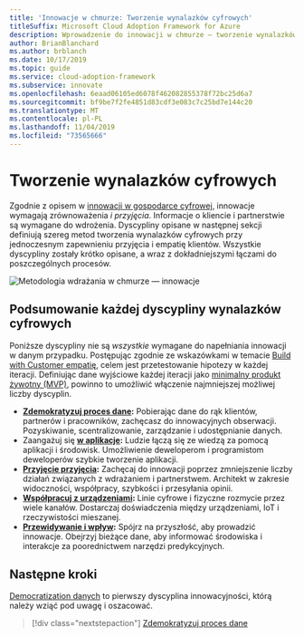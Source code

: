 ```yaml
---
title: 'Innowacje w chmurze: Tworzenie wynalazków cyfrowych'
titleSuffix: Microsoft Cloud Adoption Framework for Azure
description: Wprowadzenie do innowacji w chmurze — tworzenie wynalazków cyfrowych
author: BrianBlanchard
ms.author: brblanch
ms.date: 10/17/2019
ms.topic: guide
ms.service: cloud-adoption-framework
ms.subservice: innovate
ms.openlocfilehash: 6eaad06105ed6078f462082855378f72bc25d6a7
ms.sourcegitcommit: bf9be7f2fe4851d83cdf3e083c7c25bd7e144c20
ms.translationtype: MT
ms.contentlocale: pl-PL
ms.lasthandoff: 11/04/2019
ms.locfileid: "73565666"
---
```

# <a name="develop-digital-inventions"></a>Tworzenie wynalazków cyfrowych

Zgodnie z opisem w [innowacji w gospodarce cyfrowej](./index.md), innowacje wymagają zrównoważenia *i* *przyjęcia*. Informacje o kliencie i partnerstwie są wymagane do wdrożenia. Dyscypliny opisane w następnej sekcji definiują szereg metod tworzenia wynalazków cyfrowych przy jednoczesnym zapewnieniu przyjęcia i empatię klientów. Wszystkie dyscypliny zostały krótko opisane, a wraz z dokładniejszymi łączami do poszczególnych procesów.

![Metodologia wdrażania w chmurze — innowacje](../../_images/innovate/innovate-methodology.png)

## <a name="summary-of-each-discipline-of-digital-invention"></a>Podsumowanie każdej dyscypliny wynalazków cyfrowych

Poniższe dyscypliny nie są *wszystkie* wymagane do napełniania innowacji w danym przypadku. Postępując zgodnie ze wskazówkami w temacie [Build with Customer empatię](./build.md), celem jest przetestowanie hipotezy w każdej iteracji. Definiując dane wyjściowe każdej iteracji jako [minimalny produkt żywotny (MVP)](https://docs.microsoft.com/azure/cloud-adoption-framework/govern/policy-compliance#minimum-viable-product-mvp-for-policy), powinno to umożliwić włączenie najmniejszej możliwej liczby dyscyplin.

- **[Zdemokratyzuj proces dane](./data.md):** Pobierając dane do rąk klientów, partnerów i pracowników, zachęcasz do innowacyjnych obserwacji. Pozyskiwanie, scentralizowanie, zarządzanie i udostępnianie danych.
- Zaangażuj się  **[w aplikacje](./apps.md):** Ludzie łączą się ze wiedzą za pomocą aplikacji i środowisk. Umożliwienie deweloperom i programistom deweloperów szybkie tworzenie aplikacji.
- **[Przyjęcie przyjęcia](./ci-cd.md):** Zachęcaj do innowacji poprzez zmniejszenie liczby działań związanych z wdrażaniem i partnerstwem. Architekt w zakresie widoczności, współpracy, szybkości i przesyłania opinii.
- **[Współpracuj z urządzeniami](./devices.md):** Linie cyfrowe i fizyczne rozmycie przez wiele kanałów. Dostarczaj doświadczenia między urządzeniami, IoT i rzeczywistości mieszanej.
- **[Przewidywanie i wpływ](./predict.md):** Spójrz na przyszłość, aby prowadzić innowacje. Obejrzyj bieżące dane, aby informować środowiska i interakcje za poorednictwem narzędzi predykcyjnych.

## <a name="next-steps"></a>Następne kroki

[Democratization danych](./data.md) to pierwszy dyscyplina innowacyjności, którą należy wziąć pod uwagę i oszacować.

> [!div class="nextstepaction"]
> [Zdemokratyzuj proces dane](./data.md)

